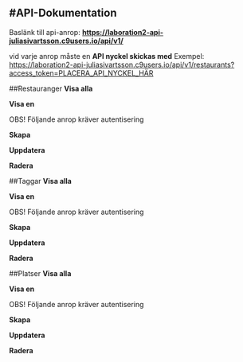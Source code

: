 #API-Dokumentation
-------------------------------

Baslänk till api-anrop: **https://laboration2-api-juliasivartsson.c9users.io/api/v1/**

vid varje anrop måste en **API nyckel skickas med**
Exempel:
https://laboration2-api-juliasivartsson.c9users.io/api/v1/restaurants?access_token=PLACERA_API_NYCKEL_HÄR

##Restauranger
**Visa alla**

**Visa en**

OBS! Följande anrop kräver autentisering

**Skapa**

**Uppdatera**

**Radera**

##Taggar
**Visa alla**

**Visa en**

OBS! Följande anrop kräver autentisering

**Skapa**

**Uppdatera**

**Radera**

##Platser
**Visa alla**

**Visa en**

OBS! Följande anrop kräver autentisering

**Skapa**

**Uppdatera**

**Radera**
